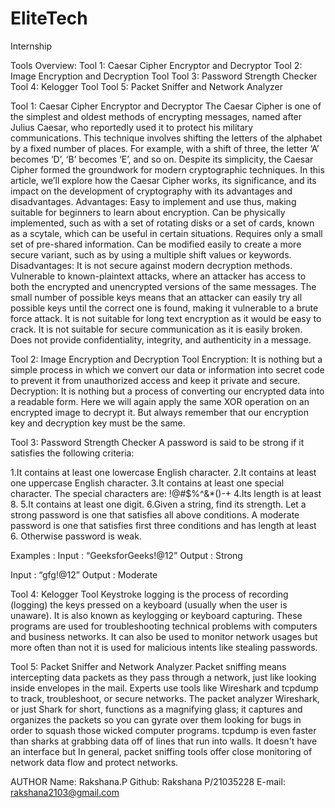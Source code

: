 # EliteTech
Internship

Tools Overview:
Tool 1: Caesar Cipher Encryptor and Decryptor
Tool 2: Image Encryption and Decryption Tool
Tool 3: Password Strength Checker
Tool 4: Kelogger Tool
Tool 5: Packet Sniffer and Network Analyzer

Tool 1: Caesar Cipher Encryptor and Decryptor
      The Caesar Cipher is one of the simplest and oldest methods of encrypting messages, named after Julius Caesar, who reportedly used it to protect his military communications. This technique involves shifting the letters of the alphabet by a fixed number of places. For example, with a shift of three, the letter ‘A’ becomes ‘D’, ‘B’ becomes ‘E’, and so on. Despite its simplicity, the Caesar Cipher formed the groundwork for modern cryptographic techniques. In this article, we’ll explore how the Caesar Cipher works, its significance, and its impact on the development of cryptography with its advantages and disadvantages.
Advantages:
Easy to implement and use thus, making suitable for beginners to learn about encryption.
Can be physically implemented, such as with a set of rotating disks or a set of cards, known as a scytale, which can be useful in certain situations.
Requires only a small set of pre-shared information.
Can be modified easily to create a more secure variant, such as by using a multiple shift values or keywords.
Disadvantages:
It is not secure against modern decryption methods.
Vulnerable to known-plaintext attacks, where an attacker has access to both the encrypted and unencrypted versions of the same messages.
The small number of possible keys means that an attacker can easily try all possible keys until the correct one is found, making it vulnerable to a brute force attack.
It is not suitable for long text encryption as it would be easy to crack.
It is not suitable for secure communication as it is easily broken.
Does not provide confidentiality, integrity, and authenticity in a message. 

Tool 2: Image Encryption and Decryption Tool
Encryption:
        It is nothing but a simple process in which we convert our data or information into secret code to prevent it from unauthorized access and keep it private and secure.
Decryption:
        It is nothing but a process of converting our encrypted data into a readable form. Here we will again apply the same XOR operation on an encrypted image to decrypt it. But always remember that our encryption key and decryption key must be the same.


Tool 3: Password Strength Checker
A password is said to be strong if it satisfies the following criteria: 

1.It contains at least one lowercase English character.
2.It contains at least one uppercase English character.
3.It contains at least one special character. The special characters are: !@#$%^&*()-+
4.Its length is at least 8.
5.It contains at least one digit.
6.Given a string, find its strength. Let a strong password is one that satisfies all above conditions. A moderate password is one that satisfies first three conditions and has length at least 6. Otherwise password is weak.

Examples : 
Input : “GeeksforGeeks!@12”
Output : Strong

Input : “gfg!@12”
Output : Moderate

Tool 4: Kelogger Tool
Keystroke logging is the process of recording (logging) the keys pressed on a keyboard (usually when the user is unaware). It is also known as keylogging or keyboard capturing.
These programs are used for troubleshooting technical problems with computers and business networks. It can also be used to monitor network usages but more often than not it is used for malicious intents like stealing passwords.


Tool 5: Packet Sniffer and Network Analyzer
Packet sniffing means intercepting data packets as they pass through a network, just like looking inside envelopes in the mail. Experts use tools like Wireshark and tcpdump to track, troubleshoot, or secure networks. The packet analyzer Wireshark, or just Shark for short, functions as a magnifying glass; it captures and organizes the packets so you can gyrate over them looking for bugs in order to squash those wicked computer programs. tcpdump is even faster than sharks at grabbing data off of lines that run into walls. It doesn't have an interface but In general, packet sniffing tools offer close monitoring of network data flow and protect networks.



AUTHOR
Name: Rakshana.P
Github: Rakshana P/21035228
E-mail: rakshana2103@gmail.com





        
